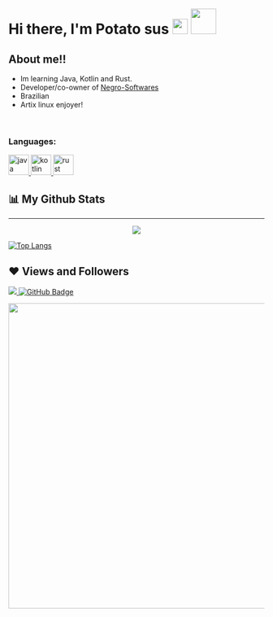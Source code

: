 <!--### Hi there 👋-->


<h1><b> Hi there, I'm Potato sus <!--👋--> <img src="https://raw.githubusercontent.com/MartinHeinz/MartinHeinz/master/wave.gif" width="30px"></b>
<img src="https://media.giphy.com/media/mGcNjsfWAjY5AEZNw6/giphy.gif" width="50px" height="50px"></h1>


## About me!!
- Im learning Java, Kotlin and Rust.
- Developer/co-owner of [Negro-Softwares](https://github.com/Negro-Development/)
- Brazilian
- Artix linux enjoyer!
<br />



<h3 align="left">Languages:</h3>
<p align="left"> <a href="https://www.java.com/pt-BR/" target="_blank" rel="noreferrer"> <img src="https://cdn.jsdelivr.net/gh/devicons/devicon/icons/java/java-original-wordmark.svg" alt="java" width="40" height="40"/> </a> <a href="https://kotlinlang.org/" target="_blank" rel="noreferrer"> <img src="https://cdn.jsdelivr.net/gh/devicons/devicon/icons/kotlin/kotlin-original.svg" alt="kotlin" width="40" height="40"/> </a> <a href="https://www.rust-lang.org/" target="_blank" rel="noreferrer"> <img src="https://cdn.jsdelivr.net/gh/devicons/devicon/icons/rust/rust-plain.svg" alt="rust" width="40" height="40"/> </a>







<!--




<p align="center">
<img src="https://github-profile-trophy.vercel.app/?username=potatosus&row=2&column=3&margin-w=8&margin-h=8" alt="trophies" />
</p>


<p align=center >
<img src="https://github-readme-streak-stats.herokuapp.com/?user=potatosus" /> |
</p>






<!--
<p align="center">
    <a href="https://github.com/potatosus/github-readme-streak-stats">
        <img title="🔥 Get streak stats for your profile at git.io/streak-stats" alt="Potato sus's streak" src="https://github-readme-streak-stats.herokuapp.com/?user=potatosus&theme=black-ice&hide_border=true&stroke=0000&background=060A0CD0"/>
    </a>
</p>
-->


<!--
 ![Snake animation](https://github.com/potatosus/potatosus/blob/output/github-contribution-grid-snake.svg)
-->
<!--rafaballerini2-->


## 📊 My Github Stats
---
<p align=center>
 <img src="https://github-readme-stats.vercel.app/api?username=potatosus&show_icons=true&theme=tokyonight&count_private=true" />
</p>



 
[![Top Langs](https://github-readme-stats.vercel.app/api/top-langs/?username=potatosus&layout=compact)](https://github.com/potatosus/github-readme-stats)

</p>


<!--
<a href="https://github.com/potatosus/github-readme-activity-graph"><img alt="Potato sus's Activity Graph" src="https://activity-graph.herokuapp.com/graph?username=potatosus&bg_color=0D1117&color=5BCDEC&line=5BCDEC&point=FFFFFF&hide_border=true" /></a>
<br/>
-->



<!--
<img src="https://cr-ss-service.azurewebsites.net/api/ScreenShot?widget=summary&username=potatosus" />
-->


## ❤ Views and Followers
<a href="https://github.com/Meghna-DAS/github-profile-views-counter">
    <img src="https://komarev.com/ghpvc/?username=potatosus">
</a>
<a href="https://github.com/potatosus?tab=followers"><img src="https://img.shields.io/github/followers/potatosus?label=Followers&style=social" alt="GitHub Badge"></a>

<img
  src="https://cr-skills-chart-widget.azurewebsites.net/api/api?username=potatosus" width=600px 
/>








